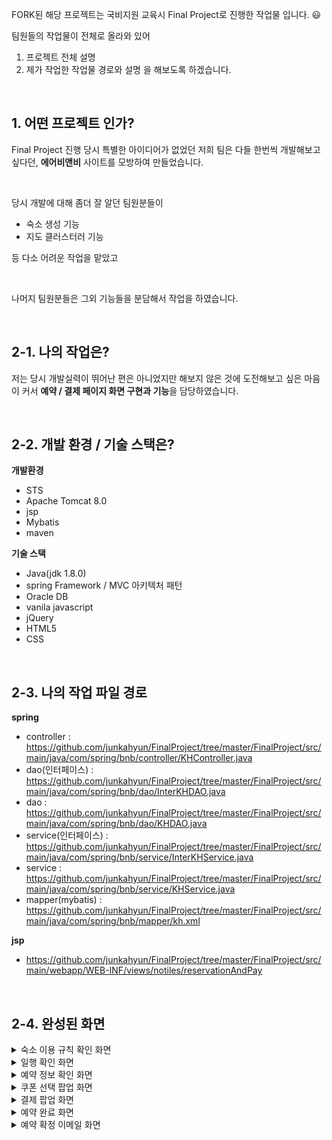FORK된 해당 프로젝트는 국비지원 교육시 Final Project로 진행한 작업물 입니다. 😃 

팀원들의 작업물이 전체로 올라와 있어
1. 프로젝트 전체 설명
2. 제가 작업한 작업물 경로와 설명
을 해보도록 하겠습니다.

&nbsp;

## 1. 어떤 프로젝트 인가? 
Final Project 진행 당시 특별한 아이디어가 없었던 저희 팀은
다들 한번씩 개발해보고 싶다던, **에어비앤비** 사이트를 모방하여 만들었습니다.

&nbsp;

당시 개발에 대해 좀더 잘 알던 팀원분들이 
- 숙소 생성 기능
- 지도 클러스터러 기능

등 다소 어려운 작업을 맡았고

&nbsp;

나머지 팀원분들은 그외 기능들을 분담해서 작업을 하였습니다.

&nbsp;

## 2-1. 나의 작업은?
저는 당시 개발실력이 뛰어난 편은 아니었지만
해보지 않은 것에 도전해보고 싶은 마음이 커서
**예약 / 결제 페이지 화면 구현과 기능**을 담당하였습니다.

&nbsp;

## 2-2. 개발 환경 / 기술 스택은?
**개발환경**

- STS 
- Apache Tomcat 8.0
- jsp
- Mybatis
- maven

**기술 스택**

- Java(jdk 1.8.0)
- spring Framework / MVC 아키텍처 패턴 
- Oracle DB
- vanila javascript
- jQuery
- HTML5
- CSS

&nbsp;

## 2-3. 나의 작업 파일 경로
**spring**

- controller : https://github.com/junkahyun/FinalProject/tree/master/FinalProject/src/main/java/com/spring/bnb/controller/KHController.java
- dao(인터페이스) :  https://github.com/junkahyun/FinalProject/tree/master/FinalProject/src/main/java/com/spring/bnb/dao/InterKHDAO.java
- dao : https://github.com/junkahyun/FinalProject/tree/master/FinalProject/src/main/java/com/spring/bnb/dao/KHDAO.java
- service(인터페이스) : https://github.com/junkahyun/FinalProject/tree/master/FinalProject/src/main/java/com/spring/bnb/service/InterKHService.java
- service : https://github.com/junkahyun/FinalProject/tree/master/FinalProject/src/main/java/com/spring/bnb/service/KHService.java
- mapper(mybatis) : https://github.com/junkahyun/FinalProject/tree/master/FinalProject/src/main/java/com/spring/bnb/mapper/kh.xml

**jsp**

- https://github.com/junkahyun/FinalProject/tree/master/FinalProject/src/main/webapp/WEB-INF/views/notiles/reservationAndPay

&nbsp;

## 2-4. 완성된 화면
<details>
  <summary>숙소 이용 규칙 확인 화면</summary>
  <br />
  <div markdown="1">
    <image src="https://github.com/junkahyun/KHFinalProject/blob/master/screenimage/roomRuels_check.PNG" />
  </div>
</details>
<details>
  <summary>일행 확인 화면</summary>
  <br />
  <div markdown="1">
    <image src="https://github.com/junkahyun/KHFinalProject/blob/master/screenimage/people_check.PNG" />
  </div>
</details>
<details>
  <summary>예약 정보 확인 화면</summary>
  <br />
  <div markdown="1">
    <image src="https://github.com/junkahyun/KHFinalProject/blob/master/screenimage/reserve_check.PNG" />
  </div>
</details>
<details>
  <summary>쿠폰 선택 팝업 화면</summary>
  <br />
  <div markdown="1">
    <image src="https://github.com/junkahyun/KHFinalProject/blob/master/screenimage/coupon_use.PNG" />
  </div>
</details>
<details>
  <summary>결제 팝업 화면</summary>
  <br />
  <div markdown="1">
    <image src="https://github.com/junkahyun/KHFinalProject/blob/master/screenimage/reserve_popup.PNG" />
  </div>
</details>
<details>
  <summary>예약 완료 화면</summary>
  <br />
  <div markdown="1">
    <image src="https://github.com/junkahyun/KHFinalProject/blob/master/screenimage/reserve_succes.PNG" />
  </div>
</details>
<details>
  <summary>예약 확정 이메일 화면</summary>
  <br />
  <div markdown="1">
    <image src="https://github.com/junkahyun/KHFinalProject/blob/master/screenimage/reserve_email.PNG" />
  </div>
</details>
